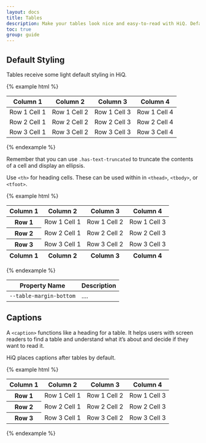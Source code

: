 ```yaml
---
layout: docs
title: Tables
description: Make your tables look nice and easy-to-read with HiQ. Default styles look good but can be easily customized to fit your own brand.
toc: true
group: guide
---
```


## Default Styling

Tables receive some light default styling in HiQ.

{% example html %}
<table>
    <thead>
        <tr>
            <th scope="col">Column 1</th>
            <th scope="col">Column 2</th>
            <th scope="col">Column 3</th>
            <th scope="col">Column 4</th>
        </tr>
    </thead>
    <tbody>
        <tr>
            <td>Row 1 Cell 1</td>
            <td>Row 1 Cell 2</td>
            <td>Row 1 Cell 3</td>
            <td>Row 1 Cell 4</td>
        </tr>
        <tr>
            <td>Row 2 Cell 1</td>
            <td>Row 2 Cell 2</td>
            <td>Row 2 Cell 3</td>
            <td>Row 2 Cell 4</td>
        </tr>
        <tr>
            <td>Row 3 Cell 1</td>
            <td>Row 3 Cell 2</td>
            <td>Row 3 Cell 3</td>
            <td>Row 3 Cell 4</td>
        </tr>
    </tbody>
</table>
{% endexample %}

Remember that you can use `.has-text-truncated` to truncate the contents of a cell and display an ellipsis.

Use `<th>` for heading cells. These can be used within in `<thead>`, `<tbody>`, or `<tfoot>`.

{% example html %}
<table>
    <thead>
        <tr>
            <th scope="col">Column 1</th>
            <th scope="col">Column 2</th>
            <th scope="col">Column 3</th>
            <th scope="col">Column 4</th>
        </tr>
    </thead>
    <tbody>
        <tr>
            <th scope="row">Row 1</th>
            <td>Row 1 Cell 1</td>
            <td>Row 1 Cell 2</td>
            <td>Row 1 Cell 3</td>
        </tr>
        <tr>
            <th scope="row">Row 2</th>
            <td>Row 2 Cell 1</td>
            <td>Row 2 Cell 2</td>
            <td>Row 2 Cell 3</td>
        </tr>
        <tr>
            <th scope="row">Row 3</th>
            <td>Row 3 Cell 1</td>
            <td>Row 3 Cell 2</td>
            <td>Row 3 Cell 3</td>
        </tr>
    </tbody>
    <tfoot>
        <tr>
            <th scope="col">Column 1</th>
            <th scope="col">Column 2</th>
            <th scope="col">Column 3</th>
            <th scope="col">Column 4</th>
        </tr>
    </tfoot>
</table>
{% endexample %}

Property Name | Description
--- | ---
`--table-margin-bottom` | ....

## Captions

A `<caption>` functions like a heading for a table. It helps users with screen readers to find a table and understand what it’s about and decide if they want to read it.

HiQ places captions after tables by default.

{% example html %}
<table>
    <thead>
        <tr>
            <th scope="col">Column 1</th>
            <th scope="col">Column 2</th>
            <th scope="col">Column 3</th>
            <th scope="col">Column 4</th>
        </tr>
    </thead>
    <tbody>
        <tr>
            <th scope="row">Row 1</th>
            <td>Row 1 Cell 1</td>
            <td>Row 1 Cell 2</td>
            <td>Row 1 Cell 3</td>
        </tr>
        <tr>
            <th scope="row">Row 2</th>
            <td>Row 2 Cell 1</td>
            <td>Row 2 Cell 2</td>
            <td>Row 2 Cell 3</td>
        </tr>
        <tr>
            <th scope="row">Row 3</th>
            <td>Row 3 Cell 1</td>
            <td>Row 3 Cell 2</td>
            <td>Row 3 Cell 3</td>
        </tr>
    </tbody>
</table>
{% endexample %}
